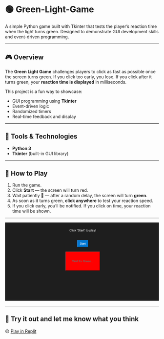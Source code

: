 # 🟢 Green-Light-Game

A simple Python game built with Tkinter that tests the player’s reaction time when the light turns green. Designed to demonstrate GUI development skills and event-driven programming.

---

## 🎮 Overview

The **Green Light Game** challenges players to click as fast as possible once the screen turns green. If you click too early, you lose. If you click after it turns green, your **reaction time is displayed** in milliseconds.

This project is a fun way to showcase:
- GUI programming using **Tkinter**
- Event-driven logic
- Randomized timers
- Real-time feedback and display

---

## 🧰 Tools & Technologies
- **Python 3**
- **Tkinter** (built-in GUI library)

---

## 📝 How to Play

1. Run the game.  
2. Click **Start** — the screen will turn red.  
3. Wait patiently 👀 — after a random delay, the screen will turn **green**.  
4. As soon as it turns green, **click anywhere** to test your reaction speed.  
5. If you click early, you’ll be notified. If you click on time, your reaction time will be shown.

---

![Game Preview](Capture.PNG)

---

## 🚀 Try it out and let me know what you think

🟡 [Play in Replit](cloud-network-python-showcase-omarryan15)

